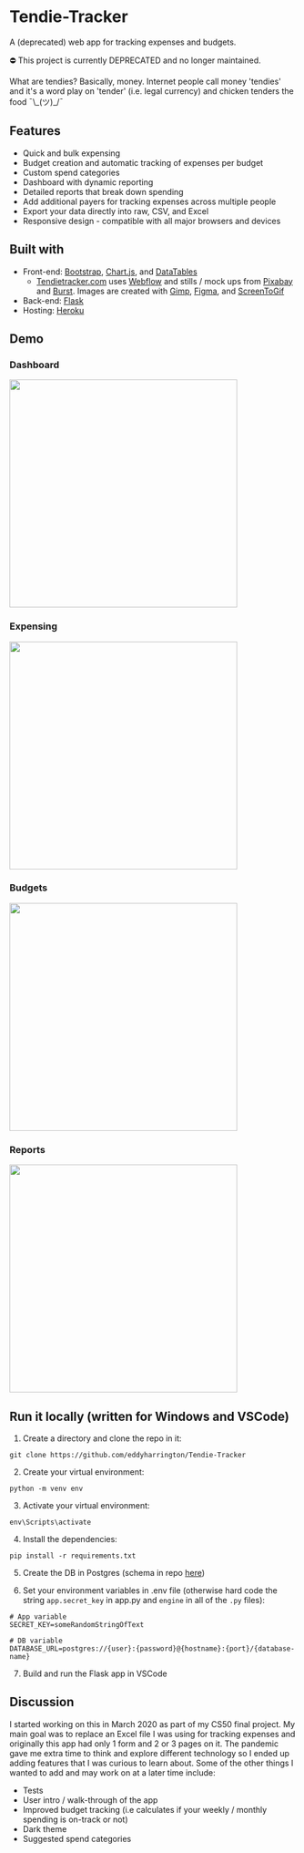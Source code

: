 # Tendie-Tracker
A (deprecated) web app for tracking expenses and budgets.

⛔ This project is currently DEPRECATED and no longer maintained.

What are tendies?
Basically, money. Internet people call money 'tendies' and it's a word play on 'tender' (i.e. legal currency) and chicken tenders the food ¯\\\_(ツ)_/¯

## Features
  * Quick and bulk expensing
  * Budget creation and automatic tracking of expenses per budget
  * Custom spend categories
  * Dashboard with dynamic reporting
  * Detailed reports that break down spending
  * Add additional payers for tracking expenses across multiple people
  * Export your data directly into raw, CSV, and Excel
  * Responsive design - compatible with all major browsers and devices

## Built with
  * Front-end: [Bootstrap](https://getbootstrap.com/), [Chart.js](https://www.chartjs.org/), and [DataTables](https://datatables.net/)
    * [Tendietracker.com](https://www.tendietracker.com) uses [Webflow](https://www.webflow.com) and stills / mock ups from [Pixabay](https://pixabay.com) and [Burst](https://burst.shopify.com). Images are created with [Gimp](https://www.gimp.org/), [Figma](https://www.figma.com), and [ScreenToGif](https://www.screentogif.com/)
  * Back-end: [Flask](https://flask.palletsprojects.com)
  * Hosting: [Heroku](https://www.heroku.com)

## Demo
### Dashboard
<img src="https://raw.githubusercontent.com/eddyharrington/Tendie-Tracker/master/docs/dashboard.gif" height="400">

### Expensing
<img src="https://raw.githubusercontent.com/eddyharrington/Tendie-Tracker/master/docs/expensing.gif" height="400">

### Budgets
<img src="https://raw.githubusercontent.com/eddyharrington/Tendie-Tracker/master/docs/budgets.gif" height="400">

### Reports
<img src="https://raw.githubusercontent.com/eddyharrington/Tendie-Tracker/master/docs/reports.gif" height="400">

## Run it locally (written for Windows and VSCode)
1) Create a directory and clone the repo in it:
```
git clone https://github.com/eddyharrington/Tendie-Tracker
```
2) Create your virtual environment:
```
python -m venv env
```
3) Activate your virtual environment:
```
env\Scripts\activate
```
4) Install the dependencies:
```
pip install -r requirements.txt
```
5) Create the DB in Postgres (schema in repo [here](./dbCreateStatements-Postgres.txt))

6) Set your environment variables in .env file (otherwise hard code the string ```app.secret_key``` in app.py and ```engine``` in all of the ```.py``` files):
```
# App variable
SECRET_KEY=someRandomStringOfText

# DB variable
DATABASE_URL=postgres://{user}:{password}@{hostname}:{port}/{database-name}
```
7) Build and run the Flask app in VSCode

## Discussion
I started working on this in March 2020 as part of my CS50 final project. My main goal was to replace an Excel file I was using for tracking expenses and originally this app had only 1 form and 2 or 3 pages on it. The pandemic gave me extra time to think and explore different technology so I ended up adding features that I was curious to learn about. Some of the other things I wanted to add and may work on at a later time include:
  * Tests
  * User intro / walk-through of the app
  * Improved budget tracking (i.e calculates if your weekly / monthly spending is on-track or not)
  * Dark theme
  * Suggested spend categories
